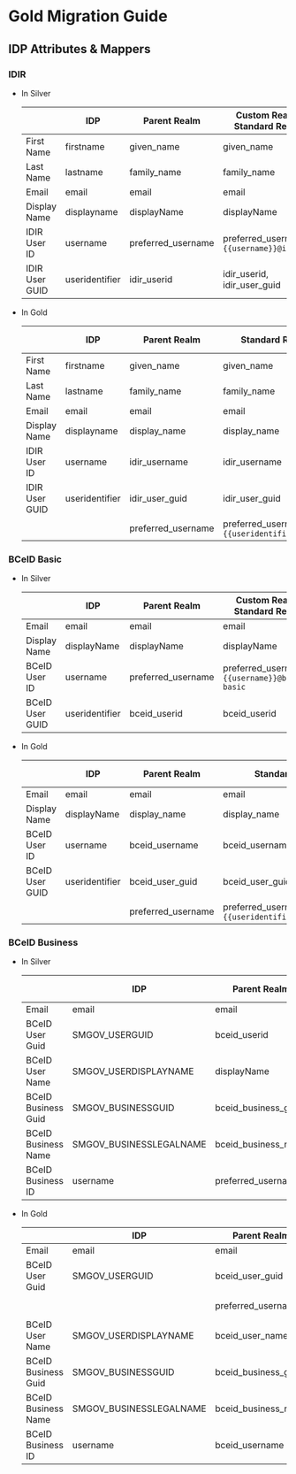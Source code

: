# Gold Migration Guide

## IDP Attributes & Mappers

### IDIR

- In Silver

  |                | IDP            | Parent Realm       | Custom Realm, Standard Realm           | Standard Realm - OIDC Payload          |
  | -------------- | -------------- | ------------------ | -------------------------------------- | -------------------------------------- |
  | First Name     | firstname      | given_name         | given_name                             | given_name                             |
  | Last Name      | lastname       | family_name        | family_name                            | family_name                            |
  | Email          | email          | email              | email                                  | email                                  |
  | Display Name   | displayname    | displayName        | displayName                            | display_name                           |
  | IDIR User ID   | username       | preferred_username | preferred_username=`{{username}}@idir` | preferred_username=`{{username}}@idir` |
  | IDIR User GUID | useridentifier | idir_userid        | idir_userid, idir_user_guid            | idir_userid                            |

- In Gold

  |                | IDP            | Parent Realm       | Standard Realm                               | Standard Realm - OIDC Payload                |
  | -------------- | -------------- | ------------------ | -------------------------------------------- | -------------------------------------------- |
  | First Name     | firstname      | given_name         | given_name                                   | given_name                                   |
  | Last Name      | lastname       | family_name        | family_name                                  | family_name                                  |
  | Email          | email          | email              | email                                        | email                                        |
  | Display Name   | displayname    | display_name       | display_name                                 | display_name                                 |
  | IDIR User ID   | username       | idir_username      | idir_username                                | idir_username                                |
  | IDIR User GUID | useridentifier | idir_user_guid     | idir_user_guid                               | idir_user_guid                               |
  |                |                | preferred_username | preferred_username=`{{useridentifier}}@idir` | preferred_username=`{{useridentifier}}@idir` |

### BCeID Basic

- In Silver

  |                 | IDP            | Parent Realm       | Custom Realm, Standard Realm                  | Standard Realm - OIDC Payload                 |
  | --------------- | -------------- | ------------------ | --------------------------------------------- | --------------------------------------------- |
  | Email           | email          | email              | email                                         | email                                         |
  | Display Name    | displayName    | displayName        | displayName                                   | display_name                                  |
  | BCeID User ID   | username       | preferred_username | preferred_username=`{{username}}@bceid-basic` | preferred_username=`{{username}}@bceid-basic` |
  | BCeID User GUID | useridentifier | bceid_userid       | bceid_userid                                  | bceid_userid                                  |

- In Gold

  |                 | IDP            | Parent Realm       | Standard Realm                                     | Standard Realm - OIDC Payload                      |
  | --------------- | -------------- | ------------------ | -------------------------------------------------- | -------------------------------------------------- |
  | Email           | email          | email              | email                                              | email                                              |
  | Display Name    | displayName    | display_name       | display_name                                       | display_name                                       |
  | BCeID User ID   | username       | bceid_username     | bceid_username                                     | bceid_username                                     |
  | BCeID User GUID | useridentifier | bceid_user_guid    | bceid_user_guid                                    | bceid_user_guid                                    |
  |                 |                | preferred_username | preferred_username=`{{useridentifier}}@bceidbasic` | preferred_username=`{{useridentifier}}@bceidbasic` |

### BCeID Business

- In Silver

  |                     | IDP                     | Parent Realm        | Custom Realm, Standard Realm                     | Standard Realm - OIDC Payload                    |
  | ------------------- | ----------------------- | ------------------- | ------------------------------------------------ | ------------------------------------------------ |
  | Email               | email                   | email               | email                                            | email                                            |
  | BCeID User Guid     | SMGOV_USERGUID          | bceid_userid        | bceid_userid                                     | bceid_userid                                     |
  | BCeID User Name     | SMGOV_USERDISPLAYNAME   | displayName         | displayName                                      | display_name                                     |
  | BCeID Business Guid | SMGOV_BUSINESSGUID      | bceid_business_guid | bceid_business_guid                              | bceid_business_guid                              |
  | BCeID Business Name | SMGOV_BUSINESSLEGALNAME | bceid_business_name | bceid_business_name                              | bceid_business_name                              |
  | BCeID Business ID   | username                | preferred_username  | preferred_username=`{{username}}@bceid-business` | preferred_username=`{{username}}@bceid-business` |

- In Gold

  |                     | IDP                     | Parent Realm        | Custom Realm, Standard Realm                          | Standard Realm - OIDC Payload                         |
  | ------------------- | ----------------------- | ------------------- | ----------------------------------------------------- | ----------------------------------------------------- |
  | Email               | email                   | email               | email                                                 | email                                                 |
  | BCeID User Guid     | SMGOV_USERGUID          | bceid_user_guid     | bceid_user_guid                                       | bceid_user_guid                                       |
  |                     |                         | preferred_username  | preferred_username=`{{SMGOV_USERGUID}}@bceidbusiness` | preferred_username=`{{SMGOV_USERGUID}}@bceidbusiness` |
  | BCeID User Name     | SMGOV_USERDISPLAYNAME   | bceid_user_name     | bceid_user_name                                       | bceid_user_name                                       |
  | BCeID Business Guid | SMGOV_BUSINESSGUID      | bceid_business_guid | bceid_business_guid                                   | bceid_business_guid                                   |
  | BCeID Business Name | SMGOV_BUSINESSLEGALNAME | bceid_business_name | bceid_business_name                                   | bceid_business_name                                   |
  | BCeID Business ID   | username                | bceid_username      | bceid_username                                        | bceid_username                                        |
